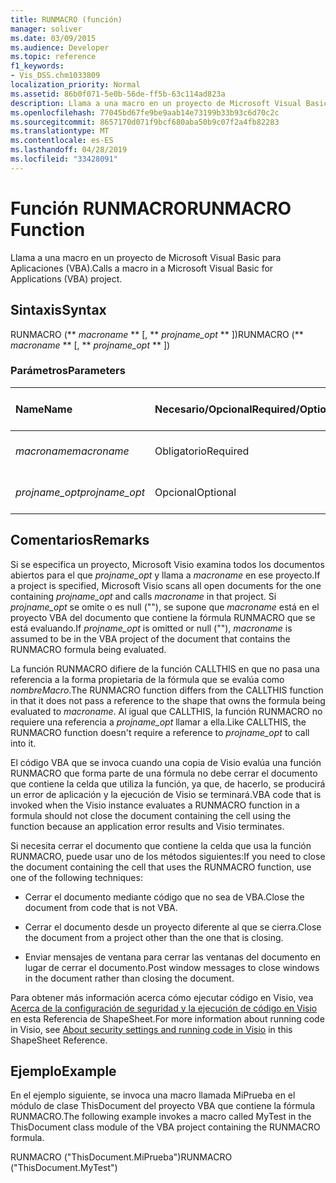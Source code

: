 ```yaml
---
title: RUNMACRO (función)
manager: soliver
ms.date: 03/09/2015
ms.audience: Developer
ms.topic: reference
f1_keywords:
- Vis_DSS.chm1033809
localization_priority: Normal
ms.assetid: 86b0f071-5e0b-56de-ff5b-63c114ad823a
description: Llama a una macro en un proyecto de Microsoft Visual Basic para Aplicaciones (VBA).
ms.openlocfilehash: 77045bd67fe9be9aab14e73199b33b93c6d70c2c
ms.sourcegitcommit: 8657170d071f9bcf680aba50b9c07f2a4fb82283
ms.translationtype: MT
ms.contentlocale: es-ES
ms.lasthandoff: 04/28/2019
ms.locfileid: "33428091"
---
```

# <a name="runmacro-function"></a><span data-ttu-id="51e3a-103">Función RUNMACRO</span><span class="sxs-lookup"><span data-stu-id="51e3a-103">RUNMACRO Function</span></span>

<span data-ttu-id="51e3a-104">Llama a una macro en un proyecto de Microsoft Visual Basic para Aplicaciones (VBA).</span><span class="sxs-lookup"><span data-stu-id="51e3a-104">Calls a macro in a Microsoft Visual Basic for Applications (VBA) project.</span></span> 
  
## <a name="syntax"></a><span data-ttu-id="51e3a-105">Sintaxis</span><span class="sxs-lookup"><span data-stu-id="51e3a-105">Syntax</span></span>

<span data-ttu-id="51e3a-106">RUNMACRO (\*\* *macroname* \*\* [, \*\* *projname_opt* \*\* ])</span><span class="sxs-lookup"><span data-stu-id="51e3a-106">RUNMACRO (\*\* *macroname* \*\* [, \*\* *projname_opt* \*\* ])</span></span> 
  
### <a name="parameters"></a><span data-ttu-id="51e3a-107">Parámetros</span><span class="sxs-lookup"><span data-stu-id="51e3a-107">Parameters</span></span>

|<span data-ttu-id="51e3a-108">**Name**</span><span class="sxs-lookup"><span data-stu-id="51e3a-108">**Name**</span></span>|<span data-ttu-id="51e3a-109">**Necesario/Opcional**</span><span class="sxs-lookup"><span data-stu-id="51e3a-109">**Required/Optional**</span></span>|<span data-ttu-id="51e3a-110">**Tipo de datos**</span><span class="sxs-lookup"><span data-stu-id="51e3a-110">**Data Type**</span></span>|<span data-ttu-id="51e3a-111">**Descripción**</span><span class="sxs-lookup"><span data-stu-id="51e3a-111">**Description**</span></span>|
|:-----|:-----|:-----|:-----|
| <span data-ttu-id="51e3a-112">_macroname_</span><span class="sxs-lookup"><span data-stu-id="51e3a-112">_macroname_</span></span> <br/> |<span data-ttu-id="51e3a-113">Obligatorio</span><span class="sxs-lookup"><span data-stu-id="51e3a-113">Required</span></span>  <br/> |<span data-ttu-id="51e3a-114">**String**</span><span class="sxs-lookup"><span data-stu-id="51e3a-114">**String**</span></span> <br/> |<span data-ttu-id="51e3a-115">Nombre de la macro por llamar.</span><span class="sxs-lookup"><span data-stu-id="51e3a-115">The name of the macro to call.</span></span>  <br/> |
| <span data-ttu-id="51e3a-116">_projname_opt_</span><span class="sxs-lookup"><span data-stu-id="51e3a-116">_projname_opt_</span></span> <br/> |<span data-ttu-id="51e3a-117">Opcional</span><span class="sxs-lookup"><span data-stu-id="51e3a-117">Optional</span></span>  <br/> |<span data-ttu-id="51e3a-118">**String**</span><span class="sxs-lookup"><span data-stu-id="51e3a-118">**String**</span></span> <br/> | <span data-ttu-id="51e3a-119">Proyecto que contiene la macro.</span><span class="sxs-lookup"><span data-stu-id="51e3a-119">The project that contains the macro.</span></span>  <br/> |
   
## <a name="remarks"></a><span data-ttu-id="51e3a-120">Comentarios</span><span class="sxs-lookup"><span data-stu-id="51e3a-120">Remarks</span></span>

<span data-ttu-id="51e3a-121">Si se especifica un proyecto, Microsoft Visio examina todos los documentos abiertos para el que  _projname_opt_ y llama a  _macroname_ en ese proyecto.</span><span class="sxs-lookup"><span data-stu-id="51e3a-121">If a project is specified, Microsoft Visio scans all open documents for the one containing  _projname_opt_ and calls  _macroname_ in that project.</span></span> <span data-ttu-id="51e3a-122">Si  _projname_opt_ se omite o es null (""), se supone que  _macroname_ está en el proyecto VBA del documento que contiene la fórmula RUNMACRO que se está evaluando.</span><span class="sxs-lookup"><span data-stu-id="51e3a-122">If  _projname_opt_ is omitted or null (""),  _macroname_ is assumed to be in the VBA project of the document that contains the RUNMACRO formula being evaluated.</span></span> 
  
<span data-ttu-id="51e3a-123">La función RUNMACRO difiere de la función CALLTHIS en que no pasa una referencia a la forma propietaria de la fórmula que se evalúa como  _nombreMacro_.</span><span class="sxs-lookup"><span data-stu-id="51e3a-123">The RUNMACRO function differs from the CALLTHIS function in that it does not pass a reference to the shape that owns the formula being evaluated to  _macroname_.</span></span> <span data-ttu-id="51e3a-124">Al igual que CALLTHIS, la función RUNMACRO no requiere una referencia a  _projname_opt_ llamar a ella.</span><span class="sxs-lookup"><span data-stu-id="51e3a-124">Like CALLTHIS, the RUNMACRO function doesn't require a reference to  _projname_opt_ to call into it.</span></span> 
  
 <span data-ttu-id="51e3a-125">El código VBA que se invoca cuando una copia de Visio evalúa una función RUNMACRO que forma parte de una fórmula no debe cerrar el documento que contiene la celda que utiliza la función, ya que, de hacerlo, se producirá un error de aplicación y la ejecución de Visio se terminará.</span><span class="sxs-lookup"><span data-stu-id="51e3a-125">VBA code that is invoked when the Visio instance evaluates a RUNMACRO function in a formula should not close the document containing the cell using the function because an application error results and Visio terminates.</span></span> 
  
<span data-ttu-id="51e3a-126">Si necesita cerrar el documento que contiene la celda que usa la función RUNMACRO, puede usar uno de los métodos siguientes:</span><span class="sxs-lookup"><span data-stu-id="51e3a-126">If you need to close the document containing the cell that uses the RUNMACRO function, use one of the following techniques:</span></span>
  
- <span data-ttu-id="51e3a-127">Cerrar el documento mediante código que no sea de VBA.</span><span class="sxs-lookup"><span data-stu-id="51e3a-127">Close the document from code that is not VBA.</span></span>
    
- <span data-ttu-id="51e3a-128">Cerrar el documento desde un proyecto diferente al que se cierra.</span><span class="sxs-lookup"><span data-stu-id="51e3a-128">Close the document from a project other than the one that is closing.</span></span>
    
- <span data-ttu-id="51e3a-129">Enviar mensajes de ventana para cerrar las ventanas del documento en lugar de cerrar el documento.</span><span class="sxs-lookup"><span data-stu-id="51e3a-129">Post window messages to close windows in the document rather than closing the document.</span></span>
    
<span data-ttu-id="51e3a-130">Para obtener más información acerca cómo ejecutar código en Visio, vea [Acerca de la configuración de seguridad y la ejecución de código en Visio](about-security-settings-and-running-code-in-visio-shapesheet.md) en esta Referencia de ShapeSheet.</span><span class="sxs-lookup"><span data-stu-id="51e3a-130">For more information about running code in Visio, see [About security settings and running code in Visio](about-security-settings-and-running-code-in-visio-shapesheet.md) in this ShapeSheet Reference.</span></span> 
  
## <a name="example"></a><span data-ttu-id="51e3a-131">Ejemplo</span><span class="sxs-lookup"><span data-stu-id="51e3a-131">Example</span></span>

<span data-ttu-id="51e3a-132">En el ejemplo siguiente, se invoca una macro llamada MiPrueba en el módulo de clase ThisDocument del proyecto VBA que contiene la fórmula RUNMACRO.</span><span class="sxs-lookup"><span data-stu-id="51e3a-132">The following example invokes a macro called MyTest in the ThisDocument class module of the VBA project containing the RUNMACRO formula.</span></span> 
  
<span data-ttu-id="51e3a-133">RUNMACRO ("ThisDocument.MiPrueba")</span><span class="sxs-lookup"><span data-stu-id="51e3a-133">RUNMACRO ("ThisDocument.MyTest")</span></span> 
  

